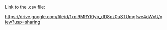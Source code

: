 Link to the .csv file:

https://drive.google.com/file/d/1xpi9MRYt0yb_dD8pz0uSTUmgfwe4oWxU/view?usp=sharing